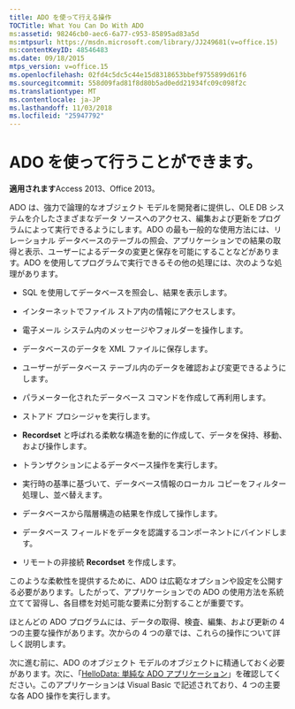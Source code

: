 ```yaml
---
title: ADO を使って行える操作
TOCTitle: What You Can Do With ADO
ms:assetid: 98246cb0-aec6-6a77-c953-85895ad83a5d
ms:mtpsurl: https://msdn.microsoft.com/library/JJ249681(v=office.15)
ms:contentKeyID: 48546483
ms.date: 09/18/2015
mtps_version: v=office.15
ms.openlocfilehash: 02fd4c5dc5c44e15d8318653bbef9755899d61f6
ms.sourcegitcommit: 558d09fad81f8d80b5ad0edd21934fc09c098f2c
ms.translationtype: MT
ms.contentlocale: ja-JP
ms.lasthandoff: 11/03/2018
ms.locfileid: "25947792"
---
```

# <a name="what-you-can-do-with-ado"></a>ADO を使って行うことができます。


**適用されます**Access 2013、Office 2013。

ADO は、強力で論理的なオブジェクト モデルを開発者に提供し、OLE DB システムを介したさまざまなデータ ソースへのアクセス、編集および更新をプログラムによって実行できるようにします。ADO の最も一般的な使用方法には、リレーショナル データベースのテーブルの照会、アプリケーションでの結果の取得と表示、ユーザーによるデータの変更と保存を可能にすることなどがあります。ADO を使用してプログラムで実行できるその他の処理には、次のような処理があります。

  - SQL を使用してデータベースを照会し、結果を表示します。

  - インターネットでファイル ストア内の情報にアクセスします。

  - 電子メール システム内のメッセージやフォルダーを操作します。

  - データベースのデータを XML ファイルに保存します。

  - ユーザーがデータベース テーブル内のデータを確認および変更できるようにします。

  - パラメーター化されたデータベース コマンドを作成して再利用します。

  - ストアド プロシージャを実行します。

  - **Recordset** と呼ばれる柔軟な構造を動的に作成して、データを保持、移動、および操作します。

  - トランザクションによるデータベース操作を実行します。

  - 実行時の基準に基づいて、データベース情報のローカル コピーをフィルター処理し、並べ替えます。

  - データベースから階層構造の結果を作成して操作します。

  - データベース フィールドをデータを認識するコンポーネントにバインドします。

  - リモートの非接続 **Recordset** を作成します。

このような柔軟性を提供するために、ADO は広範なオプションや設定を公開する必要があります。したがって、アプリケーションでの ADO の使用方法を系統立てて習得し、各目標を対処可能な要素に分割することが重要です。

ほとんどの ADO プログラムには、データの取得、検査、編集、および更新の 4 つの主要な操作があります。次からの 4 つの章では、これらの操作について詳しく説明します。

次に進む前に、ADO のオブジェクト モデルのオブジェクトに精通しておく必要があります。次に、「[HelloData: 単純な ADO アプリケーション](hellodata-a-simple-ado-application.md)」を確認してください。このアプリケーションは Visual Basic で記述されており、4 つの主要な各 ADO 操作を実行します。

